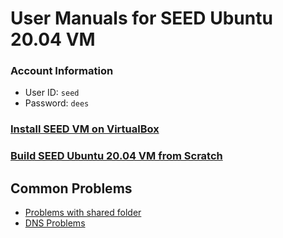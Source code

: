 # User Manuals for SEED Ubuntu 20.04 VM

### Account Information 

- User ID: `seed`
- Password: `dees`

### [Install SEED VM on VirtualBox](./seedvm-manual.md)

### [Build SEED Ubuntu 20.04 VM from Scratch](./seedvm-from-scratch.md)



## Common Problems

- [Problems with shared folder](./problem-shared-folder.md)
- [DNS Problems](./problem-dns.md)



